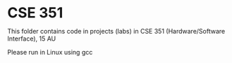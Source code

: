 <p>
<strong><font size="6">CSE 351</font></strong>
</p>
<p>
This folder contains code in projects (labs) in CSE 351 (Hardware/Software Interface), 15 AU
</p>
<p>
Please run in Linux using gcc
</p>
